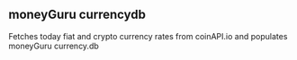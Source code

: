 ## moneyGuru currencydb

Fetches today fiat and crypto currency rates from coinAPI.io 
and populates moneyGuru currency.db
